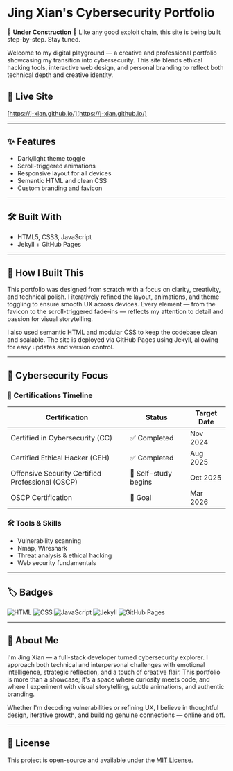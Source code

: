 # Jing Xian's Cybersecurity Portfolio
🚧 **Under Construction** 🚧
Like any good exploit chain, this site is being built step-by-step. Stay tuned.

Welcome to my digital playground — a creative and professional portfolio showcasing my transition into cybersecurity. This site blends ethical hacking tools, interactive web design, and personal branding to reflect both technical depth and creative identity.

## 🔗 Live Site
[https://j-xian.github.io/](https://j-xian.github.io/)

---

## ✨ Features
- Dark/light theme toggle
- Scroll-triggered animations
- Responsive layout for all devices
- Semantic HTML and clean CSS
- Custom branding and favicon

---

## 🛠️ Built With
- HTML5, CSS3, JavaScript
- Jekyll + GitHub Pages

---

## 🧠 How I Built This

This portfolio was designed from scratch with a focus on clarity, creativity, and technical polish. I iteratively refined the layout, animations, and theme toggling to ensure smooth UX across devices. Every element — from the favicon to the scroll-triggered fade-ins — reflects my attention to detail and passion for visual storytelling.

I also used semantic HTML and modular CSS to keep the codebase clean and scalable. The site is deployed via GitHub Pages using Jekyll, allowing for easy updates and version control.

---

## 🔐 Cybersecurity Focus

### 🧪 Certifications Timeline
| Certification              | Status        | Target Date     |
|---------------------------|---------------|-----------------|
| Certified in Cybersecurity (CC) | ✅ Completed | Nov 2024        |
| Certified Ethical Hacker (CEH)  | ✅ Completed | Aug 2025        |
| Offensive Security Certified Professional (OSCP) | 🧠 Self-study begins | Oct 2025        |
| OSCP Certification         | 🎯 Goal       | Mar 2026        |

### 🛠️ Tools & Skills
- Vulnerability scanning
- Nmap, Wireshark
- Threat analysis & ethical hacking
- Web security fundamentals

---

## 🏷️ Badges

![HTML](https://img.shields.io/badge/HTML5-E34F26?style=for-the-badge&logo=html5&logoColor=white)
![CSS](https://img.shields.io/badge/CSS3-1572B6?style=for-the-badge&logo=css3&logoColor=white)
![JavaScript](https://img.shields.io/badge/JavaScript-F7DF1E?style=for-the-badge&logo=javascript&logoColor=black)
![Jekyll](https://img.shields.io/badge/Jekyll-CC0000?style=for-the-badge&logo=jekyll&logoColor=white)
![GitHub Pages](https://img.shields.io/badge/GitHub%20Pages-222222?style=for-the-badge&logo=github&logoColor=white)

---

## 👤 About Me

I'm Jing Xian — a full-stack developer turned cybersecurity explorer. I approach both technical and interpersonal challenges with emotional intelligence, strategic reflection, and a touch of creative flair. This portfolio is more than a showcase; it's a space where curiosity meets code, and where I experiment with visual storytelling, subtle animations, and authentic branding.

Whether I'm decoding vulnerabilities or refining UX, I believe in thoughtful design, iterative growth, and building genuine connections — online and off.

---

## 📄 License
This project is open-source and available under the [MIT License](LICENSE).
